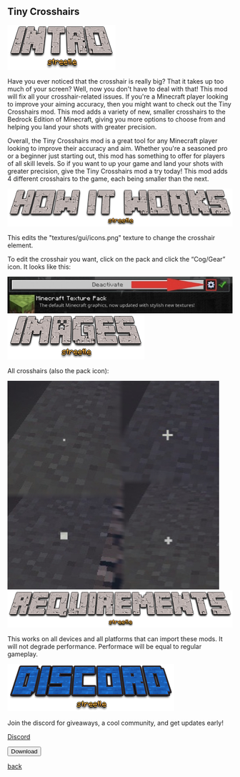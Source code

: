 ## Tiny Crosshairs

<img src="/all/intro.png" alt="intro">

Have you ever noticed that the crosshair is really big? That it takes up too much of your screen? Well, now you don't have to deal with that! This mod will fix all your crosshair-related issues. If you're a Minecraft player looking to improve your aiming accuracy, then you might want to check out the Tiny Crosshairs mod. This mod adds a variety of new, smaller crosshairs to the Bedrock Edition of Minecraft, giving you more options to choose from and helping you land your shots with greater precision.

Overall, the Tiny Crosshairs mod is a great tool for any Minecraft player looking to improve their accuracy and aim. Whether you're a seasoned pro or a beginner just starting out, this mod has something to offer for players of all skill levels. So if you want to up your game and land your shots with greater precision, give the Tiny Crosshairs mod a try today!
This mod adds 4 different crosshairs to the game, each being smaller than the next.

<img src="/all/how.png" alt="howitworks">

This edits the "textures/gui/icons.png" texture to change the crosshair element.

To edit the crosshair you want, click on the pack and click the “Cog/Gear” icon. It looks like this:

<img src="/customcoloredhotbars/custom-coloured-hotbars_3.jpeg" alt="gear">

<img src="/all/images.png" alt="images">

All crosshairs (also the pack icon):

<img src="/crosshairs/crosshairs.png" alt="crosshairs">

<img src="/all/req.png" alt="requirements">

This works on all devices and all platforms that can import these mods. It will not degrade performance. Performace will be equal to regular gameplay.

<img src="/all/discord.png" alt="discord">

Join the discord for giveaways, a cool community, and get updates early! 

<a href="https://streetle.ml/discord">Discord</a>

<a href="https://www.streetle.ml/crosshairs/download.html"> 
<button type="button">Download</button> 
</a>

<a href="https://streetle.ml/packs">back</a>
<head>
</head>
